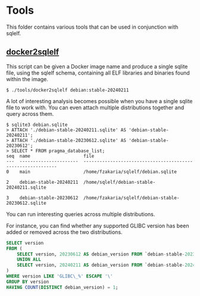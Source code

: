# Tools

This folder contains various tools that can be used in conjunction with sqlelf.

## [docker2sqlelf](./docker2sqlelf)

This script can be given a Docker image name and produce a single sqlite file, using the sqlelf schema, containing
all ELF libraries and binaries found within the image.

```console
$ ./tools/docker2sqlelf debian:stable-20240211
```

A lot of interesting analysis becomes possible when you have a single sqlite file to work with.
You can even attach multiple distributions together and query across them.

```console
$ sqlite3 debian.sqlite
> ATTACH './debian-stable-20240211.sqlite' AS 'debian-stable-20240211';
> ATTACH './debian-stable-20230612.sqlite' AS 'debian-stable-20230612';
> SELECT * FROM pragma_database_list;
seq  name                    file                                                        
---  ----------------------  ------------------------------------------------------------
0    main                    /home/fzakaria/sqlelf/debian.sqlite                                           

2    debian-stable-20240211  /home/sqlelf/debian-stable-20240211.sqlite                           

3    debian-stable-20230612  /home/fzakaria/sqlelf/debian-stable-20230612.sqlite 
```

You can run interesting queries across multiple distributions.

For instance, you can find whether any supported GLIBC version has been added or removed across the two distributions.

```sql
SELECT version
FROM (
    SELECT version, 20230612 AS debian_version FROM `debian-stable-20230612`.elf_symbols
    UNION ALL
    SELECT version, 20240211 AS debian_version FROM `debian-stable-20240211`.elf_symbols
) 
WHERE version LIKE 'GLIBC\_%' ESCAPE '\'
GROUP BY version
HAVING COUNT(DISTINCT debian_version) = 1;
```